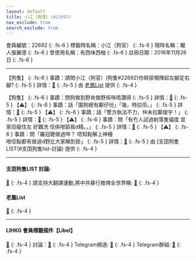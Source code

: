 ```yaml
---
layout: default
title: 小江（狗官）(#22692)
nav_exclude: true
search_exclude: true
---
```


會員編號：22692
{: .fs-6 }
標籤時名稱：小江（狗官）
{: .fs-6 }
現時名稱：閹人張翼德
{: .fs-6 }
曾使用名稱：有西味西柚
{: .fs-6 }
註冊日期：2016年11月26日
{: .fs-6 }

---


<div class="code-example" markdown="1">

【狗隻】
{: .fs-6 }
事蹟：請問小江（狗官）(狗隻#22692)你屙尿嗰陣起左腳定右腳?
{: .fs-5 }
詳情：[🔗](https://lih.kg/2323815)
{: .fs-5 }
由 [老鳳List](#老鳳list) 提供
{: .fs-4 }

</div>
<div class="code-example" markdown="1">

【狗隻】
{: .fs-6 }
事蹟：問狗做到野肯做野係咪唔讚得
{: .fs-5 }
詳情：[🔗](https://lih.kg/sMGKQGX)
{: .fs-5 }
【⚠️】
{: .fs-6 }
事蹟：話「圍狗總有鄺仔份」「幾，時拉佢。」
{: .fs-5 }
詳情：[🔗](https://lih.kg/2309268)
{: .fs-5 }
【⚠️】
{: .fs-6 }
事蹟：話「警方執法不力，仲未拉鄺俊宇！」
{: .fs-5 }
詳情：[🔗](https://lih.kg/2380637)
{: .fs-5 }
【⚠️】
{: .fs-6 }
事蹟：問「有冇人試過射落隻貓度 宜家佢癡住左 好難洗 佢係咁舔我d精。。」
{: .fs-5 }
詳情：[🔗](https://lih.kg/2387577)
{: .fs-5 }
【⚠️】
{: .fs-6 }
事蹟：問「羅冠聰做過咩？ 唔知點解上神檯<br>咁佢點都有做過d野比大家睇到掛」
{: .fs-5 }
詳情：[🔗](https://lih.kg/2143018)
{: .fs-5 }
由 [支囝狗隻LIST(#支囝狗隻list-討論) 提供
{: .fs-4 }

</div>

---

#### 支囝狗隻LIST 討論: 
[🔗](https://lih.kg/2908480)
{: .fs-4 }
請支持大翻譯運動,將中共暴行推俾全世界睇: [🔗](https://twitter.com/tgtm_official)
{: .fs-4 }

#### 老鳳List
[🔗](https://lihkg.com/thread/2808424)
{: .fs-4 }

---

#### LIHKG 會員標籤插件【Libel】
[🔗](https://kitce.github.io/libel)
{: .fs-4 }
討論：[🔗](https://lih.kg/2841778)
{: .fs-4 }
Telegram頻道: [🔗](https://t.me/LibelOfficialChannel)
{: .fs-4 }
Telegram群組: [🔗](https://t.me/LibelOfficialGroup)
{: .fs-4 }
